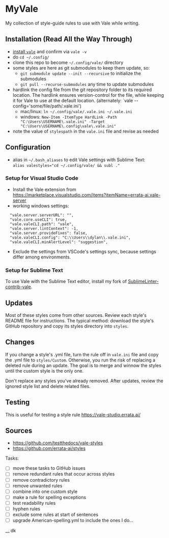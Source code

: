 

# MyVale

My collection of style-guide rules to use with Vale while writing.

## Installation (Read All the Way Through)

- [install `vale`](https://docs.errata.ai/vale/install) and confirm via `vale -v`
- do `cd ~/.config/` 
- clone this repo to become `~/.config/vale/` directory
- some styles are here as git submodules to keep them update, so:
  - `git submodule update --init --recursive` to initialize the submodules
  - `git pull --recurse-submodules` any time to update submodules
- hardlink the config file from the git repository folder to its required location. The hardlink ensures version-control for the file, while keeping it for Vale to use at the default location. (alternately: `vale --config='some/file/path/.vale.ini')
  - mac/linux: `ln ~/.config/vale/.vale.ini ~/.vale.ini`
  - windows: `New-Item -ItemType HardLink -Path "C:\Users\USERNAME\.vale.ini" -Target "C:\Users\USERNAME\.config\vale\.vale.ini"`
- note the value of `stylespath` in the `vale.ini` file and revise as needed

## Configuration

- alias in `~/.bash_aliases` to edit Vale settings with Sublime Text:  
`alias valestyles="cd ~/.config/vale/ && subl ."`


### Setup for Visual Studio Code

- Install the Vale extension from https://marketplace.visualstudio.com/items?itemName=errata-ai.vale-server
- working windows settings:
```
  "vale.server.serverURL": "",
  "vale.core.useCLI": true,
  "vale.valeCLI.path": "vale",
  "vale.server.lintContext": -1,
  "vale.server.provideFixes": false,
  "vale.valeCLI.config": "C:\\Users\\dylan\\.vale.ini",
  "vale.valeCLI.minAlertLevel": "suggestion",
```
- Exclude the settings from VSCode's settings sync, because settings differ among environments.

### Setup for Sublime Text

To use Vale with the Sublime Text editor, install my fork of [SublimeLinter-contrib-vale](https://github.com/dylan-k/SublimeLinter-contrib-vale).

## Updates

Most of these styles come from other sources. Review each style's README file for instructions. The typical method: download the style's GitHub repository and copy its styles directory into ``styles``.

## Changes

If you change a style's .yml file, turn the rule off in `vale.ini` file and copy the .yml file to `styles/Custom`. Otherwise, you run the risk of replacing a deleted rule during an update. The goal is to merge and winnow the styles until the custom style is the only one.

Don't replace any styles you've already removed. After updates, review the ignored style list and delete related files.

## Testing

This is useful for testing a style rule https://vale-studio.errata.ai/

## Sources

- https://github.com/testthedocs/vale-styles
- https://github.com/errata-ai/styles

Tasks:


- [ ] move these tasks to GitHub issues
- [ ] remove redundant rules that occur across styles
- [ ] remove contradictory rules
- [ ] remove unwanted rules
- [ ] combine into one custom style
- [ ] make a rule for spelling exceptions
- [ ] test readability rules
- [ ] hyphen rules
- [ ] exclude some rules at start of sentences
- [ ] upgrade American-spelling.yml to include the ones I do...

__
dk

